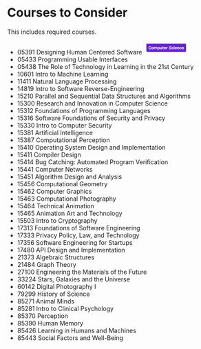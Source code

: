 # Courses to Consider

This includes required courses.

- 05391 Designing Human Centered Software <img height="30px" src="assets/tags/tag_computer_science.png" />
- 05433 Programming Usable Interfaces
- 05438 The Role of Technology in Learning in the 21st Century
- 10601 Intro to Machine Learning
- 11411 Natural Language Processing
- 14819 Intro to Software Reverse-Engineering
- 15210 Parallel and Sequential Data Structures and Algorithms
- 15300 Research and Innovation in Computer Science
- 15312 Foundations of Programming Languages
- 15316 Software Foundations of Security and Privacy
- 15330 Intro to Computer Security
- 15381 Artificial Intelligence
- 15387 Computational Perception
- 15410 Operating System Design and Implementation
- 15411 Compiler Design
- 15414 Bug Catching: Automated Program Verification
- 15441 Computer Networks
- 15451 Algorithm Design and Analysis
- 15456 Computational Geometry
- 15462 Computer Graphics
- 15463 Computational Photography
- 15464 Technical Animation
- 15465 Animation Art and Technology
- 15503 Intro to Cryptography
- 17313 Foundations of Software Engineering
- 17333 Privacy Policy, Law, and Technology
- 17356 Software Engineering for Startups
- 17480 API Design and Implementation
- 21373 Algebraic Structures
- 21484 Graph Theory
- 27100 Engineering the Materials of the Future
- 33224 Stars, Galaxies and the Universe
- 60142 Digital Photography I
- 79299 History of Science
- 85271 Animal Minds
- 85281 Intro to Clinical Psychology
- 85370 Perception
- 85390 Human Memory
- 85426 Learning in Humans and Machines
- 85443 Social Factors and Well-Being
